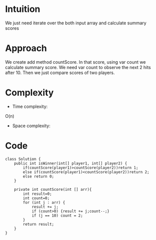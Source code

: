 # Intuition
<!-- Describe your first thoughts on how to solve this problem. -->
We just need iterate over the both input array and calculate summary scores
# Approach
<!-- Describe your approach to solving the problem. -->
We create add method countScore. In that score, using var count we calculate summary score. We need var count to observe the next 2 hits after 10. Then we just compare scores of two players.
# Complexity
- Time complexity:
<!-- Add your time complexity here, e.g. $$O(n)$$ -->
O(n)
- Space complexity:
<!-- Add your space complexity here, e.g. $$O(n)$$ -->

# Code
```
class Solution {
    public int isWinner(int[] player1, int[] player2) {
        if(countScore(player1)>countScore(player2))return 1;
        else if(countScore(player1)<countScore(player2))return 2;
        else return 0;
    }

    private int countScore(int [] arr){
        int result=0;
        int count=0;
        for (int j : arr) {
            result += j;
            if (count>0) {result += j;count--;}
            if (j == 10) count = 2;
        }
        return result;
    }
}
```